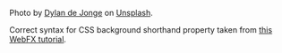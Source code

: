 Photo by [Dylan de Jonge](https://unsplash.com/@dylandejonge?utm_source=unsplash&utm_medium=referral&utm_content=creditCopyText) on [Unsplash](https://unsplash.com/s/photos/whisky-glass?utm_source=unsplash&utm_medium=referral&utm_content=creditCopyText).

Correct syntax for CSS background shorthand property taken from [this WebFX tutorial](https://www.webfx.com/blog/web-design/background-css-shorthand/).
